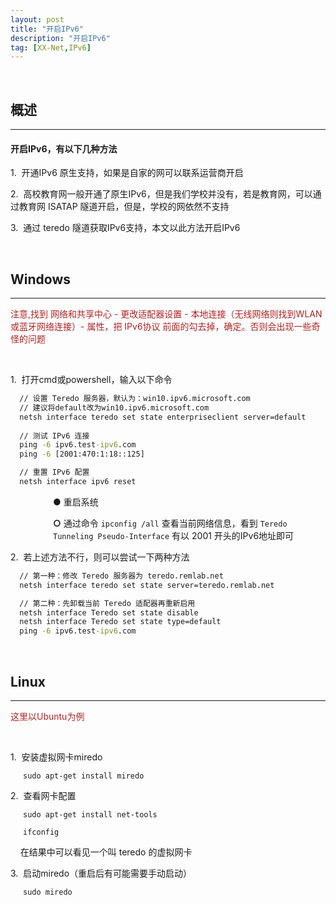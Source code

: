 ```yaml
---
layout: post
title: "开启IPv6"
description: "开启IPv6"
tag: [XX-Net,IPv6]
---
```


<style>
#padding{
padding-left:68px
}
#td{
font-size:1.2em;
}
#codemargin{
margin:20px;
}
</style>

<br />

**概述**
---
---

#### 开启IPv6，有以下几种方法

1.&nbsp; 开通IPv6 原生支持，如果是自家的网可以联系运营商开启

2.&nbsp; 高校教育网一般开通了原生IPv6，但是我们学校并没有，若是教育网，可以通过教育网 ISATAP 隧道开启，但是，学校的网依然不支持

3.&nbsp; 通过 teredo 隧道获取IPv6支持，本文以此方法开启IPv6

<br />

**Windows**
---
---

<p  style="color:firebrick">注意,找到 网络和共享中心 - 更改适配器设置 - 本地连接（无线网络则找到WLAN或蓝牙网络连接）- 属性，把 IPv6协议 前面的勾去掉，确定。否则会出现一些奇怪的问题</p>

<br />

1.&nbsp; 打开cmd或powershell，输入以下命令

```cmd
  // 设置 Teredo 服务器，默认为：win10.ipv6.microsoft.com
  // 建议将default改为win10.ipv6.microsoft.com
  netsh interface teredo set state enterpriseclient server=default
  
  // 测试 IPv6 连接
  ping -6 ipv6.test-ipv6.com
  ping -6 [2001:470:1:18::125]

  // 重置 IPv6 配置
  netsh interface ipv6 reset
```
<p id="padding"> 
<b>●</b> 重启系统
</p>

<p id="padding"> 
<b>○</b> 通过命令 <code>ipconfig /all</code> 查看当前网络信息，看到 <code>Teredo Tunneling Pseudo-Interface</code> 有以 2001 开头的IPv6地址即可
</p>	

2.&nbsp; 若上述方法不行，则可以尝试一下两种方法

```cmd
  // 第一种：修改 Teredo 服务器为 teredo.remlab.net
  netsh interface teredo set state server=teredo.remlab.net

  // 第二种：先卸载当前 Teredo 适配器再重新启用
  netsh interface Teredo set state disable
  netsh interface Teredo set state type=default
  ping -6 ipv6.test-ipv6.com
``` 

<br />

**Linux**
---
---

<p style="color:firebrick">这里以Ubuntu为例</p>

<br />

1.&nbsp; 安装虚拟网卡miredo

<code id="codemargin">sudo apt-get install miredo</code>

2.&nbsp; 查看网卡配置

<code id="codemargin" >sudo apt-get install net-tools</code> 

<code id="codemargin">ifconfig</code>

&nbsp;&nbsp;&nbsp; 在结果中可以看见一个叫 teredo 的虚拟网卡

3.&nbsp; 启动miredo（重启后有可能需要手动启动）

<code id="codemargin">sudo miredo</code>

